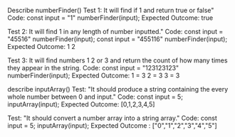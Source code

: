 Describe numberFinder()
Test 1: It will find if 1 and return true or false"
Code:
  const input = "1"
  numberFinder(input);
Expected Outcome:
true

Test 2: It will find 1 in any length of number inputted."
Code:
  const input = "45516"
  numberFinder(input);
  const input = "455116"
  numberFinder(input);
Expected Outcome:
1
2

Test 3: It will find numbers 1 2 or 3 and return the count of how many times they appear in the string.
Code: 
  const input = "123123123"
  numberFinder(input);
Expected Outcome: 
1 = 3
2 = 3
3 = 3

describe inputArray()
Test: "It should produce a string containing the every whole number between 0 and input."
Code:
  const input = 5;
  inputArray(input);
Expected Outcome: [0,1,2,3,4,5]

Test: "It should convert a number array into a string array."
Code: 
const input = 5;
inputArray(input);
Expected Outcome : ["0","1","2","3","4","5"]
